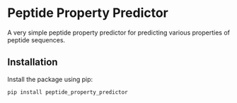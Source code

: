 # Peptide Property Predictor

A very simple peptide property predictor for predicting various properties of peptide sequences.

## Installation

Install the package using pip:

```sh
pip install peptide_property_predictor
```